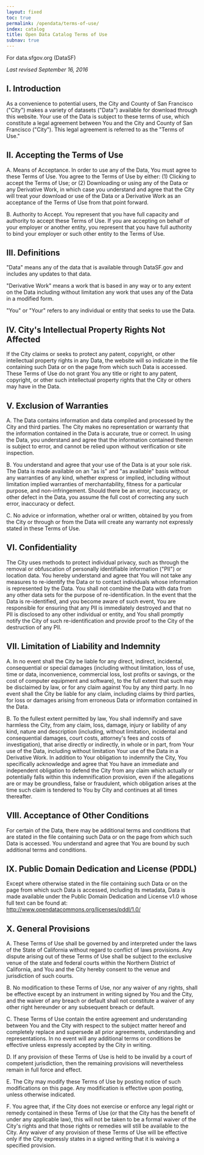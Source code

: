 ```yaml
---
layout: fixed
toc: true
permalink: /opendata/terms-of-use/
index: catalog
title: Open Data Catalog Terms of Use
subnav: true
---
```


For data.sfgov.org (DataSF)

*Last revised September 16, 2016*

## I. Introduction

As a convenience to potential users, the City and County of San Francisco (&quot;City&quot;) makes a variety of datasets (&quot;Data&quot;) available for download through this website. Your use of the Data is subject to these terms of use, which constitute a legal agreement between You and the City and County of San Francisco (&quot;City&quot;). This legal agreement is referred to as the &quot;Terms of Use.&quot;

## II. Accepting the Terms of Use

A. Means of Acceptance. In order to use any of the Data, You must agree to these Terms of Use. You agree to the Terms of Use by either: (1) Clicking to accept the Terms of Use; or (2) Downloading or using any of the Data or any Derivative Work, in which case you understand and agree that the City will treat your download or use of the Data or a Derivative Work as an acceptance of the Terms of Use from that point forward.

B. Authority to Accept. You represent that you have full capacity and authority to accept these Terms of Use. If you are accepting on behalf of your employer or another entity, you represent that you have full authority to bind your employer or such other entity to the Terms of Use.

## III. Definitions

&quot;Data&quot; means any of the data that is available through DataSF.gov and includes any updates to that data.

&quot;Derivative Work&quot; means a work that is based in any way or to any extent on the Data including without limitation any work that uses any of the Data in a modified form.

&quot;You&quot; or &quot;Your&quot; refers to any individual or entity that seeks to use the Data.

## IV. City&#39;s Intellectual Property Rights Not Affected

If the City claims or seeks to protect any patent, copyright, or other intellectual property rights in any Data, the website will so indicate in the file containing such Data or on the page from which such Data is accessed. These Terms of Use do not grant You any title or right to any patent, copyright, or other such intellectual property rights that the City or others may have in the Data.

## V. Exclusion of Warranties

A. The Data contains information and data compiled and processed by the City and third parties. The City makes no representation or warranty that the information contained in the Data is accurate, true or correct. In using the Data, you understand and agree that the information contained therein is subject to error, and cannot be relied upon without verification or site inspection.

B. You understand and agree that your use of the Data is at your sole risk. The Data is made available on an &quot;as is&quot; and &quot;as available&quot; basis without any warranties of any kind, whether express or implied, including without limitation implied warranties of merchantability, fitness for a particular purpose, and non-infringement. Should there be an error, inaccuracy, or other defect in the Data, you assume the full cost of correcting any such error, inaccuracy or defect.

C. No advice or information, whether oral or written, obtained by you from the City or through or from the Data will create any warranty not expressly stated in these Terms of Use.

## VI. Confidentiality

The City uses methods to protect individual privacy, such as through the removal or obfuscation of personally identifiable information (&quot;PII&quot;) or location data. You hereby understand and agree that You will not take any measures to re-identify the Data or to contact individuals whose information is represented by the Data.  You shall not combine the Data with data from any other data sets for the purpose of re-identification.  In the event that the Data is re-identified, and you become aware of such event, You are responsible for ensuring that any PII is immediately destroyed and that no PII is disclosed to any other individual or entity, and You shall promptly notify the City of such re-identification and provide proof to the City of the destruction of any PII.

## VII. Limitation of Liability and Indemnity

A. In no event shall the City be liable for any direct, indirect, incidental, consequential or special damages (including without limitation, loss of use, time or data, inconvenience, commercial loss, lost profits or savings, or the cost of computer equipment and software), to the full extent that such may be disclaimed by law, or for any claim against You by any third party. In no event shall the City be liable for any claim, including claims by third parties, for loss or damages arising from erroneous Data or information contained in the Data.

B. To the fullest extent permitted by law, You shall indemnify and save harmless the City, from any claim, loss, damage, injury or liability of any kind, nature and description (including, without limitation, incidental and consequential damages, court costs, attorney&#39;s fees and costs of investigation), that arise directly or indirectly, in whole or in part, from Your use of the Data, including without limitation Your use of the Data in a Derivative Work. In addition to Your obligation to indemnify the City, You specifically acknowledge and agree that You have an immediate and independent obligation to defend the City from any claim which actually or potentially falls within this indemnification provision, even if the allegations are or may be groundless, false or fraudulent, which obligation arises at the time such claim is tendered to You by City and continues at all times thereafter.

## VIII. Acceptance of Other Conditions

For certain of the Data, there may be additional terms and conditions that are stated in the file containing such Data or on the page from which such Data is accessed. You understand and agree that You are bound by such additional terms and conditions.

## IX. Public Domain Dedication and License (PDDL)

Except where otherwise stated in the file containing such Data or on the page from which such Data is accessed, including its metadata, Data is made available under the Public Domain Dedication and License v1.0 whose full text can be found at: http://www.opendatacommons.org/licenses/pddl/1.0/

## X. General Provisions

A. These Terms of Use shall be governed by and interpreted under the laws of the State of California without regard to conflict of laws provisions. Any dispute arising out of these Terms of Use shall be subject to the exclusive venue of the state and federal courts within the Northern District of California, and You and the City hereby consent to the venue and jurisdiction of such courts.

B. No modification to these Terms of Use, nor any waiver of any rights, shall be effective except by an instrument in writing signed by You and the City, and the waiver of any breach or default shall not constitute a waiver of any other right hereunder or any subsequent breach or default.

C. These Terms of Use contain the entire agreement and understanding between You and the City with respect to the subject matter hereof and completely replace and supersede all prior agreements, understanding and representations. In no event will any additional terms or conditions be effective unless expressly accepted by the City in writing.

D. If any provision of these Terms of Use is held to be invalid by a court of competent jurisdiction, then the remaining provisions will nevertheless remain in full force and effect.

E. The City may modify these Terms of Use by posting notice of such modifications on this page. Any modification is effective upon posting, unless otherwise indicated.

F. You agree that, if the City does not exercise or enforce any legal right or remedy contained in these Terms of Use (or that the City has the benefit of under any applicable law), this will not be taken to be a formal waiver of the City&#39;s rights and that those rights or remedies will still be available to the City. Any waiver of any provision of these Terms of Use will be effective only if the City expressly states in a signed writing that it is waiving a specified provision.

